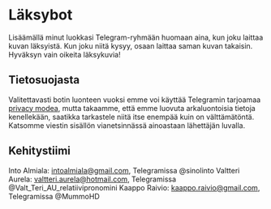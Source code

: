 # Läksybot
Lisäämällä minut luokkasi Telegram-ryhmään huomaan aina, kun joku laittaa kuvan läksyistä. Kun joku niitä kysyy, osaan laittaa saman kuvan takaisin. Hyväksyn vain oikeita läksykuvia!

## Tietosuojasta
Valitettavasti botin luonteen vuoksi emme voi käyttää Telegramin tarjoamaa [privacy modea](https://core.telegram.org/bots#privacy-mode), mutta takaamme, että emme luovuta arkaluontoisia tietoja kenellekään, saatikka tarkastele niitä itse enempää kuin on välttämätöntä. Katsomme viestin sisällön vianetsinnässä ainoastaan lähettäjän luvalla.

## Kehitystiimi
Into Almiala: intoalmiala@gmail.com, Telegramissa @sinolinto
Valtteri Aurela: valtteri.aurela@hotmail.com, Telegramissa @Valt_Teri_AU_relatiivipronomini
Kaappo Raivio: kaappo.raivio@gmail.com, Telegramissa @MummoHD
